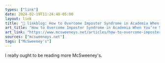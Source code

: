 ```yaml
---
types: ["link"]
date: 2024-02-19T11:24:40-05:00
layout: link
title: "🔗 linkblog: How to Overcome Imposter Syndrome in Academia When You’re Six Raccoons Living in a Fjällräven Parka'"
art_title: "How to Overcome Imposter Syndrome in Academia When You’re Six Raccoons Living in a Fjällräven Parka"
art_link: "https://www.mcsweeneys.net/articles/how-to-overcome-imposter-syndrome-in-academia-when-youre-six-raccoons-living-in-a-fjallraven-parka"
sources: ["mcsweeneys.net"]
tags: ["McSweeney's"]
---
```

I really ought to be reading more McSweeney's.
